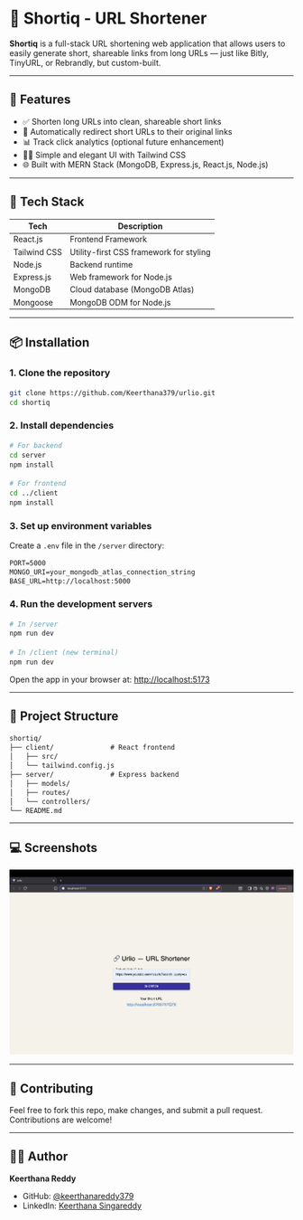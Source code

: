 # 🔗 Shortiq - URL Shortener

**Shortiq** is a full-stack URL shortening web application that allows users to easily generate short, shareable links from long URLs — just like Bitly, TinyURL, or Rebrandly, but custom-built.

---

## 🚀 Features

- ✅ Shorten long URLs into clean, shareable short links
- 🔄 Automatically redirect short URLs to their original links
- 📊 Track click analytics (optional future enhancement)
- 🧑‍💻 Simple and elegant UI with Tailwind CSS
- 🌐 Built with MERN Stack (MongoDB, Express.js, React.js, Node.js)

---

## 🧰 Tech Stack

| Tech        | Description                             |
|-------------|-----------------------------------------|
| React.js    | Frontend Framework                      |
| Tailwind CSS| Utility-first CSS framework for styling |
| Node.js     | Backend runtime                         |
| Express.js  | Web framework for Node.js               |
| MongoDB     | Cloud database (MongoDB Atlas)          |
| Mongoose    | MongoDB ODM for Node.js                 |

---

## 📦 Installation

### 1. Clone the repository

```bash
git clone https://github.com/Keerthana379/urlio.git
cd shortiq
```

### 2. Install dependencies

```bash
# For backend
cd server
npm install

# For frontend
cd ../client
npm install
```

### 3. Set up environment variables

Create a `.env` file in the `/server` directory:

```env
PORT=5000
MONGO_URI=your_mongodb_atlas_connection_string
BASE_URL=http://localhost:5000
```

### 4. Run the development servers

```bash
# In /server
npm run dev

# In /client (new terminal)
npm run dev
```

Open the app in your browser at: [http://localhost:5173](http://localhost:5173)

---

## 📁 Project Structure

```
shortiq/
├── client/              # React frontend
│   ├── src/
│   └── tailwind.config.js
├── server/              # Express backend
│   ├── models/
│   ├── routes/
│   └── controllers/
└── README.md
```

---

## 💻 Screenshots

![homePage](/images/home.png)

---

## 🤝 Contributing

Feel free to fork this repo, make changes, and submit a pull request. Contributions are welcome!

---

## 🧑‍💻 Author

**Keerthana Reddy**

- GitHub: [@keerthanareddy379](https://github.com/keerthanareddy379)
- LinkedIn: [Keerthana Singareddy](https://linkedin.com/in/keerthanareddy379)
